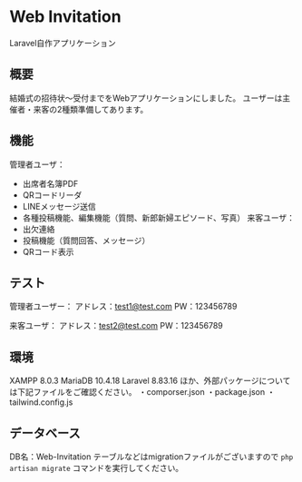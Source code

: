 
# Web Invitation
Laravel自作アプリケーション

## 概要
結婚式の招待状～受付までをWebアプリケーションにしました。
ユーザーは主催者・来客の2種類準備してあります。

## 機能
管理者ユーザ：
 - 出席者名簿PDF
 - QRコードリーダ
 - LINEメッセージ送信
 - 各種投稿機能、編集機能（質問、新郎新婦エピソード、写真）
来客ユーザ：
 - 出欠連絡
 - 投稿機能（質問回答、メッセージ）
 - QRコード表示
 
## テスト
管理者ユーザー：
    アドレス：test1@test.com
    PW：123456789

来客ユーザ：
    アドレス：test2@test.com
    PW：123456789
    
## 環境
XAMPP 8.0.3
MariaDB 10.4.18
Laravel 8.83.16
ほか、外部パッケージについては下記ファイルをご確認ください。
・comporser.json
・package.json
・tailwind.config.js

## データベース
DB名：Web-Invitation
テーブルなどはmigrationファイルがございますので
```php artisan migrate```
コマンドを実行してください。
